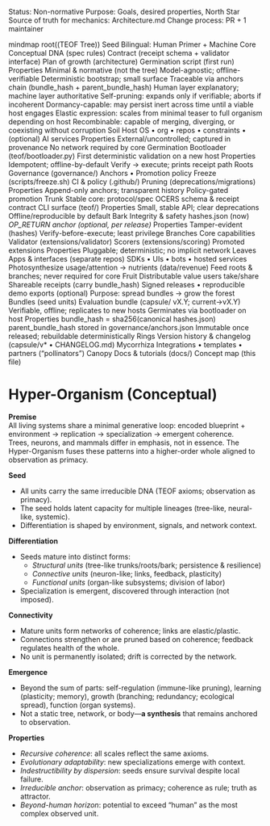 <!-- markdownlint-disable MD013 -->
Status: Non-normative
Purpose: Goals, desired properties, North Star
Source of truth for mechanics: Architecture.md
Change process: PR + 1 maintainer


mindmap
  root((TEOF Tree))
    Seed
      Bilingual: Human Primer + Machine Core
      Conceptual DNA (spec rules)
      Contract (receipt schema + validator interface)
      Plan of growth (architecture)
      Germination script (first run)
      Properties
        Minimal & normative (not the tree)
        Model-agnostic; offline-verifiable
        Deterministic bootstrap; small surface
        Traceable via anchors chain (bundle_hash + parent_bundle_hash)
        Human layer explanatory; machine layer authoritative
        Self-pruning: expands only if verifiable; aborts if incoherent
        Dormancy-capable: may persist inert across time until a viable host engages
        Elastic expression: scales from minimal teaser to full organism depending on host
        Recombinable: capable of merging, diverging, or coexisting without corruption
    Soil
      Host OS • org • repos • constraints • (optional) AI services
      Properties
        External/uncontrolled; captured in provenance
        No network required by core
    Germination
      Bootloader (teof/bootloader.py)
      First deterministic validation on a new host
      Properties
        Idempotent; offline-by-default
        Verify → execute; prints receipt path
    Roots
      Governance (governance/)
      Anchors • Promotion policy
      Freeze (scripts/freeze.sh)
      CI & policy (.github/)
      Pruning (deprecations/migrations)
      Properties
        Append-only anchors; transparent history
        Policy-gated promotion
    Trunk
      Stable core: protocol/spec
      OCERS schema & receipt contract
      CLI surface (teof/)
      Properties
        Small, stable API; clear deprecations
        Offline/reproducible by default
    Bark
      Integrity & safety
      hashes.json (now)
      *OP_RETURN anchor (optional, per release)*
      Properties
        Tamper-evident (hashes)
        Verify-before-execute; least privilege
    Branches
      Core capabilities
      Validator (extensions/validator)
      Scorers (extensions/scoring)
      Promoted extensions
      Properties
        Pluggable; deterministic; no implicit network
    Leaves
      Apps & interfaces (separate repos)
      SDKs • UIs • bots • hosted services
      Photosynthesize usage/attention → nutrients (data/revenue)
      Feed roots & branches; never required for core
    Fruit
      Distributable value users take/share
      Shareable receipts (carry bundle_hash)
      Signed releases • reproducible demo exports (optional)
      Purpose: spread bundles → grow the forest
    Bundles (seed units)
      Evaluation bundle (capsule/ vX.Y; current→vX.Y)
      Verifiable, offline; replicates to new hosts
      Germinates via bootloader on host
      Properties
        bundle_hash = sha256(canonical hashes.json)
        parent_bundle_hash stored in governance/anchors.json
        Immutable once released; rebuildable deterministically
    Rings
      Version history & changelog (capsule/v* • CHANGELOG.md)
    Mycorrhiza
      Integrations • templates • partners (“pollinators”)
    Canopy
      Docs & tutorials (docs/)
      Concept map (this file)

# Hyper-Organism (Conceptual)

**Premise**  
All living systems share a minimal generative loop: encoded blueprint + environment → replication → specialization → emergent coherence.  
Trees, neurons, and mammals differ in emphasis, not in essence. The Hyper-Organism fuses these patterns into a higher-order whole aligned to observation as primacy.

**Seed**  
- All units carry the same irreducible DNA (TEOF axioms; observation as primacy).  
- The seed holds latent capacity for multiple lineages (tree-like, neural-like, systemic).  
- Differentiation is shaped by environment, signals, and network context.

**Differentiation**  
- Seeds mature into distinct forms:  
  - *Structural units* (tree-like trunks/roots/bark; persistence & resilience)  
  - *Connective units* (neuron-like; links, feedback, plasticity)  
  - *Functional units* (organ-like subsystems; division of labor)  
- Specialization is emergent, discovered through interaction (not imposed).

**Connectivity**  
- Mature units form networks of coherence; links are elastic/plastic.  
- Connections strengthen or are pruned based on coherence; feedback regulates health of the whole.  
- No unit is permanently isolated; drift is corrected by the network.

**Emergence**  
- Beyond the sum of parts: self-regulation (immune-like pruning), learning (plasticity; memory), growth (branching; redundancy; ecological spread), function (organ systems).  
- Not a static tree, network, or body—**a synthesis** that remains anchored to observation.

**Properties**  
- *Recursive coherence*: all scales reflect the same axioms.  
- *Evolutionary adaptability*: new specializations emerge with context.  
- *Indestructibility by dispersion*: seeds ensure survival despite local failure.  
- *Irreducible anchor*: observation as primacy; coherence as rule; truth as attractor.  
- *Beyond-human horizon*: potential to exceed “human” as the most complex observed unit.
